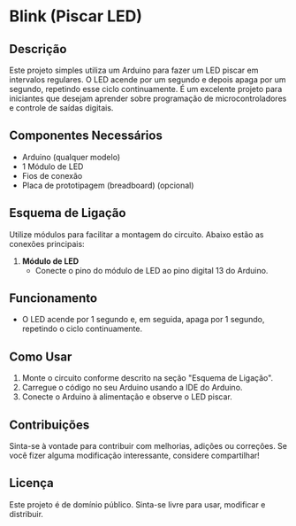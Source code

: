 # Blink (Piscar LED)

## Descrição

Este projeto simples utiliza um Arduino para fazer um LED piscar em intervalos regulares. O LED acende por um segundo e depois apaga por um segundo, repetindo esse ciclo continuamente. É um excelente projeto para iniciantes que desejam aprender sobre programação de microcontroladores e controle de saídas digitais.

## Componentes Necessários

- Arduino (qualquer modelo)
- 1 Módulo de LED
- Fios de conexão
- Placa de prototipagem (breadboard) (opcional)

## Esquema de Ligação

Utilize módulos para facilitar a montagem do circuito. Abaixo estão as conexões principais:

1. **Módulo de LED**
   - Conecte o pino do módulo de LED ao pino digital 13 do Arduino.

## Funcionamento

- O LED acende por 1 segundo e, em seguida, apaga por 1 segundo, repetindo o ciclo continuamente.

## Como Usar

1. Monte o circuito conforme descrito na seção "Esquema de Ligação".
2. Carregue o código no seu Arduino usando a IDE do Arduino.
3. Conecte o Arduino à alimentação e observe o LED piscar.

## Contribuições

Sinta-se à vontade para contribuir com melhorias, adições ou correções. Se você fizer alguma modificação interessante, considere compartilhar!

## Licença

Este projeto é de domínio público. Sinta-se livre para usar, modificar e distribuir.

